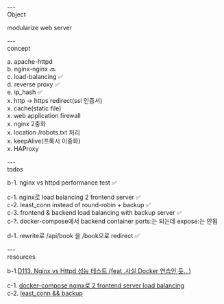 ---\
Object

modularize web server 




---\
concept

a. apache-httpd\
b. nginx-nginx :soon:\
c. load-balancing :white_check_mark:\
d. reverse proxy :white_check_mark:\
e. ip_hash :white_check_mark:\
x. http -> https redirect(ssl 인증서)\
x. cache(static file)\
x. web application firewall\
x. nginx 2중화\
x. location /robots.txt 처리\
x. keepAlive(프록시 이중화)\
x. HAProxy




---\
todos

b-1. nginx vs httpd performance test :white_check_mark:

c-1. nginx로 load balancing 2 frontend server :white_check_mark:\
c-2. least_conn instead of round-robin + backup :white_check_mark:\
c-3. frontend & backend load balancing with backup server :white_check_mark:\
c-?. docker-compose에서 backend container ports:는 되는데 expose:는 안됨

d-1. rewrite로 /api/book 을 /book으로 redirect :white_check_mark:



---\
resources


b-1.[D113. Nginx vs Httpd 성능 테스트 (feat .사실 Docker 연습인 듯...)](https://www.youtube.com/watch?v=as97A61FNSs&list=PLogzC_RPf25Fx3eNZzxLVw3dOL7r4XIUk&index=15&ab_channel=SeungchulPark)

c-1. [docker-compose nginx로 2 frontend server load balancing](https://smoh.tistory.com/340) \
c-2. [least_conn && backup](https://cloud-oky.tistory.com/382) 

